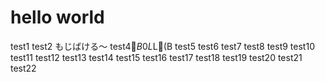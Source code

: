 # hello world

test1
test2
もじばける〜
test4$B$0$L$L(B
test5
test6
test7
test8
test9
test10
test11
test12
test13
test14
test15
test16
test17
test18
test19
test20
test21
test22
